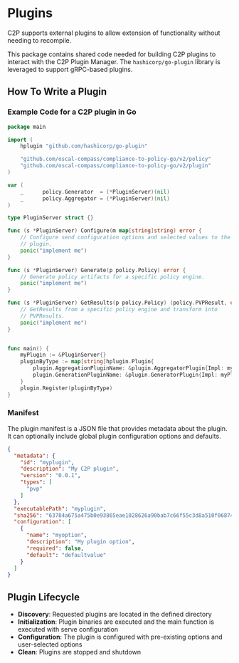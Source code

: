 # Plugins

C2P supports external plugins to allow extension of functionality without needing to recompile.

This package contains shared code needed for building C2P plugins to interact with the C2P Plugin Manager.
The `hashicorp/go-plugin` library is leveraged to support gRPC-based plugins.

## How To Write a Plugin

### Example Code for a C2P plugin in Go
```go
package main

import (
	hplugin "github.com/hashicorp/go-plugin"

	"github.com/oscal-compass/compliance-to-policy-go/v2/policy"
	"github.com/oscal-compass/compliance-to-policy-go/v2/plugin"
)

var (
	_      policy.Generator  = (*PluginServer)(nil)
	_      policy.Aggregator = (*PluginServer)(nil)
)

type PluginServer struct {}

func (s *PluginServer) Configure(m map[string]string) error {
	// Configure send configuration options and selected values to the
	// plugin.
	panic("implement me")
}

func (s *PluginServer) Generate(p policy.Policy) error {
	// Generate policy artifacts for a specific policy engine.
	panic("implement me")
}

func (s *PluginServer) GetResults(p policy.Policy) (policy.PVPResult, error) {
	// GetResults from a specific policy engine and transform into
	// PVPResults.
	panic("implement me")
}


func main() {
	myPlugin := &PluginServer{}
	pluginByType := map[string]hplugin.Plugin{
		plugin.AggregationPluginName: &plugin.AggregatorPlugin{Impl: myPlugin},
		plugin.GenerationPluginName: &plugin.GeneratorPlugin{Impl: myPlugin},
	}
	plugin.Register(pluginByType)
}
```

### Manifest

The plugin manifest is a JSON file that provides metadata about the plugin. It can optionally include global plugin
configuration options and defaults.

```json
{
  "metadata": {
    "id": "myplugin",
    "description": "My C2P plugin",
    "version": "0.0.1",
    "types": [
      "pvp"
    ]
  },
  "executablePath": "myplugin",
  "sha256": "63784a675a475b0e93865eae1028626a90bab7c66f55c3d8a510f06874e0924a",
  "configuration": [
    {
      "name": "myoption",
      "description": "My plugin option",
      "required": false,
      "default": "defaultvalue"
    }
  ]
}
```

## Plugin Lifecycle

- **Discovery**: Requested plugins are located in the defined directory
- **Initialization**: Plugin binaries are executed and the main function is executed with serve configuration
- **Configuration**: The plugin is configured with pre-existing options and user-selected options
- **Clean**: Plugins are stopped and shutdown
